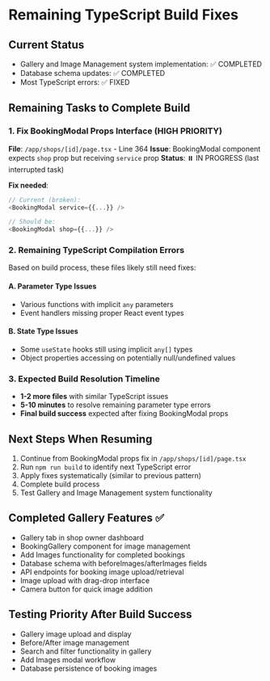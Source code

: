 # Remaining TypeScript Build Fixes

## Current Status
- Gallery and Image Management system implementation: ✅ COMPLETED
- Database schema updates: ✅ COMPLETED  
- Most TypeScript errors: ✅ FIXED

## Remaining Tasks to Complete Build

### 1. Fix BookingModal Props Interface (HIGH PRIORITY)
**File**: `/app/shops/[id]/page.tsx` - Line 364
**Issue**: BookingModal component expects `shop` prop but receiving `service` prop
**Status**: ⏸️ IN PROGRESS (last interrupted task)

**Fix needed**:
```typescript
// Current (broken):
<BookingModal service={{...}} />

// Should be:
<BookingModal shop={{...}} />
```

### 2. Remaining TypeScript Compilation Errors
Based on build process, these files likely still need fixes:

#### A. Parameter Type Issues
- Various functions with implicit `any` parameters
- Event handlers missing proper React event types

#### B. State Type Issues  
- Some `useState` hooks still using implicit `any[]` types
- Object properties accessing on potentially null/undefined values

### 3. Expected Build Resolution Timeline
- **1-2 more files** with similar TypeScript issues
- **5-10 minutes** to resolve remaining parameter type errors
- **Final build success** expected after fixing BookingModal props

## Next Steps When Resuming
1. Continue from BookingModal props fix in `/app/shops/[id]/page.tsx`
2. Run `npm run build` to identify next TypeScript error
3. Apply fixes systematically (similar to previous pattern)
4. Complete build process
5. Test Gallery and Image Management system functionality

## Completed Gallery Features ✅
- Gallery tab in shop owner dashboard
- BookingGallery component for image management  
- Add Images functionality for completed bookings
- Database schema with beforeImages/afterImages fields
- API endpoints for booking image upload/retrieval
- Image upload with drag-drop interface
- Camera button for quick image addition

## Testing Priority After Build Success
- Gallery image upload and display
- Before/After image management
- Search and filter functionality in gallery
- Add Images modal workflow
- Database persistence of booking images